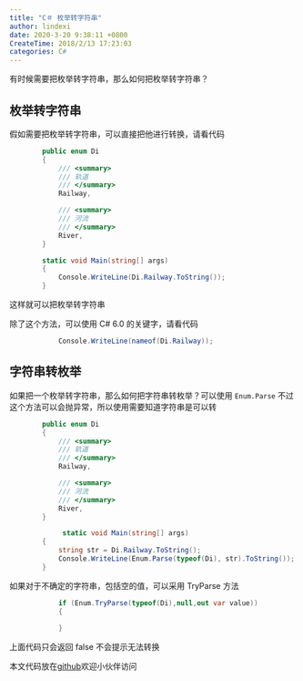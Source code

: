 ```yaml
---
title: "C＃ 枚举转字符串"
author: lindexi
date: 2020-3-20 9:38:11 +0800
CreateTime: 2018/2/13 17:23:03
categories: C#
---
```


有时候需要把枚举转字符串，那么如何把枚举转字符串？
<div id="toc"></div>

<!--more-->


<!-- CreateTime:2018/2/13 17:23:03 -->

## 枚举转字符串

假如需要把枚举转字符串，可以直接把他进行转换，请看代码

```csharp
        public enum Di
        {
            /// <summary>
            /// 轨道
            /// </summary>
            Railway,

            /// <summary>
            /// 河流
            /// </summary>
            River,
        }

        static void Main(string[] args)
        {
            Console.WriteLine(Di.Railway.ToString());
        }
```

这样就可以把枚举转字符串

除了这个方法，可以使用 C# 6.0 的关键字，请看代码

```csharp
            Console.WriteLine(nameof(Di.Railway));
```

## 字符串转枚举

如果把一个枚举转字符串，那么如何把字符串转枚举？可以使用 `Enum.Parse` 不过这个方法可以会抛异常，所以使用需要知道字符串是可以转

```csharp
        public enum Di
        {
            /// <summary>
            /// 轨道
            /// </summary>
            Railway,

            /// <summary>
            /// 河流
            /// </summary>
            River,
        }

             static void Main(string[] args)
        {
            string str = Di.Railway.ToString();
            Console.WriteLine(Enum.Parse(typeof(Di), str).ToString());
        }
```

如果对于不确定的字符串，包括空的值，可以采用 TryParse 方法

```csharp
            if (Enum.TryParse(typeof(Di),null,out var value))
            {
                
            }
```

上面代码只会返回 false 不会提示无法转换

本文代码放在[github](https://github.com/lindexi/lindexi_gd/tree/977b87caa80a51318e8a6e2afe77222c77f54961/BepirquwiKedoucawji)欢迎小伙伴访问

